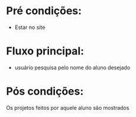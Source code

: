 # Pré condições:
- Estar no site

# Fluxo principal:
- usuário pesquisa pelo nome do aluno desejado

# Pós condições:
Os projetos feitos por aquele aluno são mostrados
